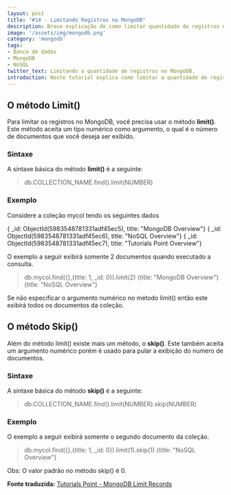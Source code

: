 ```yaml
---
layout: post
title: "#14 - Limitando Registros no MongoDB"
description: Breve explicação de como limitar quantidade de registros no MongoDB.
image: '/assets/img/mongodb.png'
category: 'mongodb'
tags:
- Banco de dados
- MongoDB
- NoSQL
twitter_text: Limitando a quantidade de registros no MongoDB.
introduction: Neste tutorial explica como limitar a quantidade de registros advindos do MongoDB.
---
```

## O método Limit()

Para limitar os registros no MongoDB, você precisa usar o método **limit()**. Este método aceita um tipo numérico como argumento, o qual é o número de documentos que você deseja ser exibido.

### Sintaxe

A sintaxe básica do método **limit()** é a seguinte:

>db.COLLECTION_NAME.find().limit(NUMBER)

### Exemplo

Considere a coleção  mycol tendo os seguintes dados

{ _id: ObjectId(5983548781331adf45ec5), title: "MongoDB Overview"}
{ _id: ObjectId(5983548781331adf45ec6), title: "NoSQL Overview"}
{ _id: ObjectId(5983548781331adf45ec7), title: "Tutorials Point Overview"}

O exemplo a seguir exibirá somente 2 documentos quando executado a consulta.

>db.mycol.find({},{title: 1, _id: 0}).limit(2)
{title: "MongoDB Overview"}
{title: "NoSQL Overview"}
>

Se não especificar o argumento numérico no método limit() então este exibirá todos os documentos da coleção.

## O método Skip()

Além do método limit() existe mais um método, o **skip()**. Este também aceita um argumento numérico porém é usado para pular a exibição do numero de documentos.

### Sintaxe

A sintaxe básica do método **skip()** é a seguinte:

>db.COLLECTION_NAME.find().limit(NUMBER).skip(NUMBER)

### Exemplo

O exemplo a seguir exibirá somente o segundo documento da coleção.

>db.mycol.find({},{title: 1, _id: 0}).limit(1).skip(1)
{title: "NoSQL Overview"}
>

Obs: O valor padrão no método skip() é 0.

**Fonte traduzida:** [Tutorials Point - MongoDB Limit Records](http://www.tutorialspoint.com/mongodb/mongodb_limit_record.htm)
